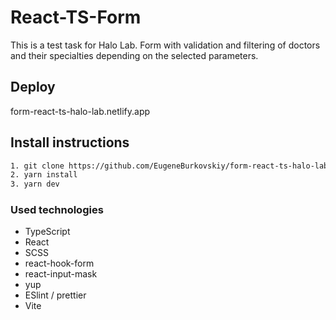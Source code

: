 # React-TS-Form

This is a test task for Halo Lab. Form with validation and filtering of doctors and their specialties depending on the selected parameters.

## Deploy

form-react-ts-halo-lab.netlify.app

## Install instructions

```bash
1. git clone https://github.com/EugeneBurkovskiy/form-react-ts-halo-lab.git
2. yarn install
3. yarn dev
```

### Used technologies

- TypeScript
- React
- SCSS
- react-hook-form
- react-input-mask
- yup
- ESlint / prettier
- Vite
